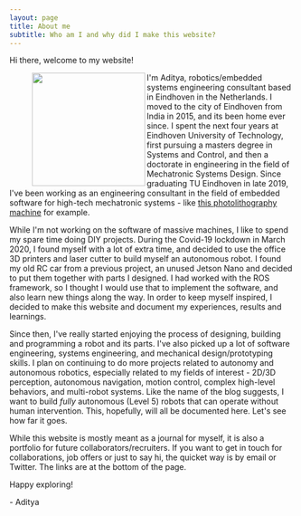 ```yaml
---
layout: page
title: About me
subtitle: Who am I and why did I make this website?
---
```


Hi there, welcome to my website!

<figure class="aligncenter">
	<img align="left" width="200" height="200" src="https://adityakamath.github.io/assets/img/about_me2.png" />
</figure>

I'm Aditya, robotics/embedded systems engineering consultant based in Eindhoven in the Netherlands. I moved to the city of Eindhoven from India in 2015, and its been home ever since. I spent the next four years at Eindhoven University of Technology, first pursuing a masters degree in Systems and Control, and then a doctorate in engineering in the field of Mechatronic Systems Design. Since graduating TU Eindhoven in late 2019, I've been working as an engineering consultant in the field of embedded software for high-tech mechatronic systems - like [this photolithography machine](https://www.youtube.com/watch?v=wI6nCmG-PpI) for example.

While I'm not working on the software of massive machines, I like to spend my spare time doing DIY projects. During the Covid-19 lockdown in March 2020, I found myself with a lot of extra time, and decided to use the office 3D printers and laser cutter to build myself an autonomous robot. I found my old RC car from a previous project, an unused Jetson Nano and decided to put them together with parts I designed. I had worked with the ROS framework, so I thought I would use that to implement the software, and also learn new things along the way. In order to keep myself inspired, I decided to make this website and document my experiences, results and learnings.

Since then, I've really started enjoying the process of designing, building and programming a robot and its parts. I've also picked up a lot of software engineering, systems engineering, and mechanical design/prototyping skills. I plan on continuing to do more projects related to autonomy and autonomous robotics, especially related to my fields of interest - 2D/3D perception, autonomous navigation, motion control, complex high-level behaviors, and multi-robot systems. Like the name of the blog suggests, I want to build *fully* autonomous (Level 5) robots that can operate without human intervention. This, hopefully, will all be documented here. Let's see how far it goes.

While this website is mostly meant as a journal for myself, it is also a portfolio for future collaborators/recruiters. If you want to get in touch for collaborations, job offers or just to say hi, the quicket way is by email or Twitter. The links are at the bottom of the page.

Happy exploring!

\- Aditya


